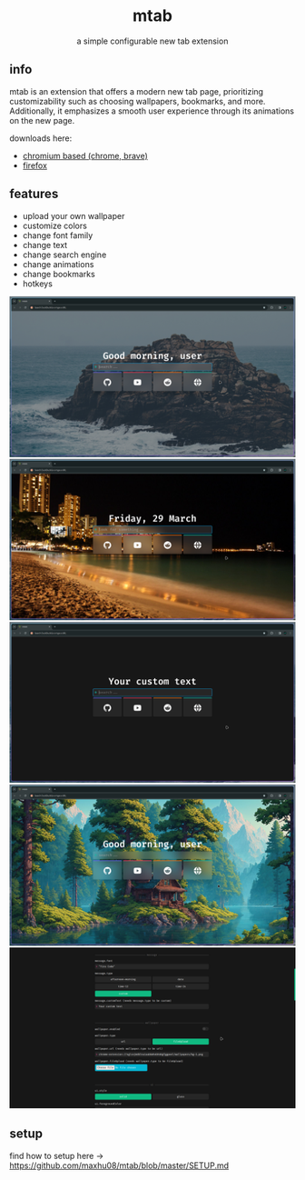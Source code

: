 <div align="center">

# mtab

a simple configurable new tab extension

</div>

## info

mtab is an extension that offers a modern new tab page, prioritizing customizability such as choosing wallpapers, bookmarks, and more. Additionally, it emphasizes a smooth user experience through its animations on the new page.

downloads here:

- [chromium based (chrome, brave)](https://chromewebstore.google.com/detail/mtab/fdaphilojaklgkoocegabckfanjoacjg)
- [firefox](https://addons.mozilla.org/en-US/firefox/addon/mtab)

## features

- upload your own wallpaper
- customize colors
- change font family
- change text
- change search engine
- change animations
- change bookmarks
- hotkeys

![demo-1](./assets/demo-1.png)
![demo-2](./assets/demo-2.png)
![demo-3](./assets/demo-3.png)
![demo-4](./assets/demo-4.png)
![demo-5](./assets/demo-5.png)

## setup

find how to setup here -> https://github.com/maxhu08/mtab/blob/master/SETUP.md
